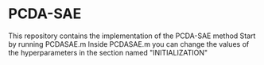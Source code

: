 # PCDA-SAE
This repository contains the implementation of the PCDA-SAE method 
Start by running PCDASAE.m
Inside PCDASAE.m you can change the values of the hyperparameters in the section named "INITIALIZATION"
